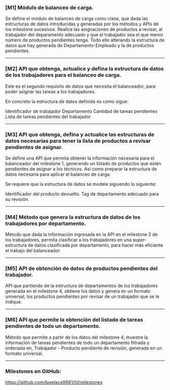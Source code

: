 ### [M1] Módulo de balanceo de carga.

Se define el módulo de balanceo de carga como clase, que dada las estructuras de datos introducidas y generadas por los métodos y APIs de los milestone sucesivos. Realice las asignaciones de productos a revisar, al trabajador del deparamento adecuado y que el trabajador sea el que menor número de productos pendientes tenga. Todo ello alterando la estructura de datos que hay generada de Departamento-Empleado y la de productos pendientes.

---

### [M2] API que obtenga, actualice y defina la estructura de datos de los trabajadores para el balanceo de carga.

Este es el segundo requisito de datos que necesita el balanceador, para poder asignar las tareas a los trabajadores.

En concreto la estructura de datos definida es como sigue:

Identificador de trabajador
Departamento
Cantidad de tareas pendientes
Lista de tareas pendientes del trabajador

---

### [M3] API que obtenga, defina y actualice las estructuras de datos necesarias para tener la lista de productos a revisar pendientes de asignar.

Se define una API que permita obtener la información necesaria para el balanceador del milestone 1, generando un listado de productos que estén pendientes de asignar a los técnicos. Así como preparar la estructura de datos necesaria para aplicar el balanceo de carga.

Se requiere que la estructura de datos se modele siguiendo lo siguiente:

Identificador del producto devuelto.
Tag de departamento adecuado para su revisión.

---

### [M4] Método que genera la estructura de datos de los trabajadores por departamento.

Método que dada la información ingresada en la API en el milestone 2 de los trabajadores, permita clasificar a los trabajadores en una super-estructura de datos clasificada por departamento, para hacer más eficiente el trabajo del balanceador.

---

### [M5] API de obtención de datos de productos pendientes del trabajador.

API que partiendo de la estructura de departamentos de los trabajadores generada en el milestone 4, obtiene los datos y genera en un formato universal, los productos pendientes por revisar de un trabajador que se le indique.

---

### [M6] API que permite la obtención del listado de tareas pendientes de todo un departamento.

Método que permite a partir de los datos del milestone 4, muestre la información de tareas pendientes de todo un departamento filtrada y ordenada en, Trabajador - Producto pendiente de revisión, generada en un formato universal.

---

### Milestones en GitHub: 

https://github.com/lovelace9981/IV/milestones
